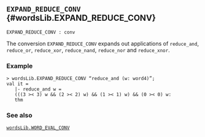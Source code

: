 ## `EXPAND_REDUCE_CONV` {#wordsLib.EXPAND_REDUCE_CONV}


```
EXPAND_REDUCE_CONV : conv
```



The conversion `EXPAND_REDUCE_CONV` expands out applications of `reduce_and`,
`reduce_or`, `reduce_xor`, `reduce_nand`, `reduce_nor` and `reduce_xnor`.

### Example

    
    > wordsLib.EXPAND_REDUCE_CONV “reduce_and (w: word4)”;
    val it =
       |- reduce_and w =
       (((3 >< 3) w && (2 >< 2) w) && (1 >< 1) w) && (0 >< 0) w:
       thm
    

### See also

[`wordsLib.WORD_EVAL_CONV`](#wordsLib.WORD_EVAL_CONV)

